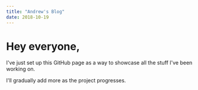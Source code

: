 ```yaml
---
title: "Andrew's Blog"
date: 2018-10-19
---
```

<h1>Hey everyone, </h1>
<p>I've just set up this GitHub page as a way to showcase all the stuff I've been working on.
<p>I'll gradually add more as the project progresses.

